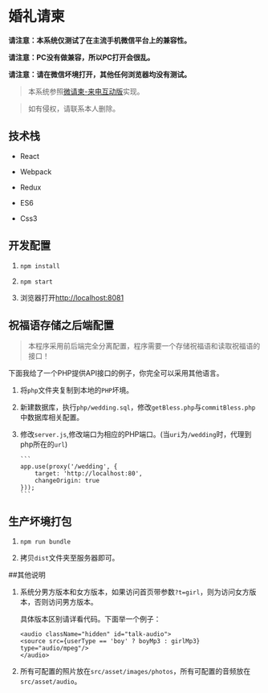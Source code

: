 # 婚礼请柬

**请注意：本系统仅测试了在主流手机微信平台上的兼容性。**

**请注意：PC没有做兼容，所以PC打开会很乱。**

**请注意：请在微信坏境打开，其他任何浏览器均没有测试。**

> 本系统参照[微请柬-来电互动版](http://t.wqingjian.com/app/a6VjYf)实现。

> 如有侵权，请联系本人删除。

## 技术栈

* React

* Webpack

* Redux

* ES6

* Css3

## 开发配置

1. `npm install`

2. `npm start`

3. 浏览器打开[http://localhost:8081](http://localhost:8081)


## 祝福语存储之后端配置

> 本程序采用前后端完全分离配置，程序需要一个存储祝福语和读取祝福语的接口！

下面我给了一个PHP提供API接口的例子，你完全可以采用其他语言。

1. 将`php`文件夹复制到本地的`PHP`坏境。

2. 新建数据库，执行`php/wedding.sql`，修改`getBless.php`与`commitBless.php`中数据库相关配置。

3. 修改`server.js`,修改端口为相应的PHP端口。(当`uri`为`/wedding`时，代理到php所在的`url`)
   
       ```
       app.use(proxy('/wedding', {
           target: 'http://localhost:80',
           changeOrigin: true
       }));
       ```

## 生产坏境打包

1. `npm run bundle`

2. 拷贝`dist`文件夹至服务器即可。

##其他说明

1. 系统分男方版本和女方版本，如果访问首页带参数`?t=girl`，则为访问女方版本，否则访问男方版本。
   
    具体版本区别请详看代码。下面举一个例子：
    
    ```
    <audio className="hidden" id="talk-audio">
    <source src={userType == 'boy' ? boyMp3 : girlMp3} type="audio/mpeg"/>
    </audio>
    ```
    
2. 所有可配置的照片放在`src/asset/images/photos`，所有可配置的音频放在`src/asset/audio`。
